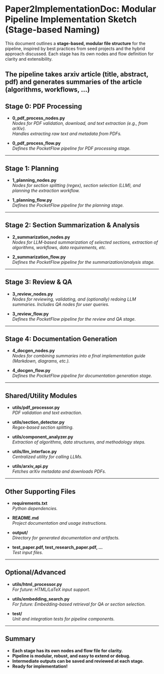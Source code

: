 # Paper2ImplementationDoc: Modular Pipeline Implementation Sketch (Stage-based Naming)

This document outlines a **stage-based, modular file structure** for the pipeline, inspired by best practices from seed projects and the hybrid approach discussed. Each stage has its own nodes and flow definition for clarity and extensibility.

The pipeline takes arxiv article (title, abstract, pdf) and generates summaries of the article (algorithms, workflows, ...) 
---

## **Stage 0: PDF Processing**

- **0_pdf_process_nodes.py**  
  _Nodes for PDF validation, download, and text extraction (e.g., from arXiv)._  
  _Handles extracting raw text and metadata from PDFs._

- **0_pdf_process_flow.py**  
  _Defines the PocketFlow pipeline for PDF processing stage._

---

## **Stage 1: Planning**

- **1_planning_nodes.py**  
  _Nodes for section splitting (regex), section selection (LLM), and planning the extraction workflow._

- **1_planning_flow.py**  
  _Defines the PocketFlow pipeline for the planning stage._

---

## **Stage 2: Section Summarization & Analysis**

- **2_summarization_nodes.py**  
  _Nodes for LLM-based summarization of selected sections, extraction of algorithms, workflows, data requirements, etc._

- **2_summarization_flow.py**  
  _Defines the PocketFlow pipeline for the summarization/analysis stage._

---

## **Stage 3: Review & QA**

- **3_review_nodes.py**  
  _Nodes for reviewing, validating, and (optionally) redoing LLM summaries. Includes QA nodes for user queries._

- **3_review_flow.py**  
  _Defines the PocketFlow pipeline for the review and QA stage._

---

## **Stage 4: Documentation Generation**

- **4_docgen_nodes.py**  
  _Nodes for combining summaries into a final implementation guide (Markdown, diagrams, etc.)._

- **4_docgen_flow.py**  
  _Defines the PocketFlow pipeline for documentation generation stage._

---

## **Shared/Utility Modules**

- **utils/pdf_processor.py**  
  _PDF validation and text extraction._

- **utils/section_detector.py**  
  _Regex-based section splitting._

- **utils/component_analyzer.py**  
  _Extraction of algorithms, data structures, and methodology steps._

- **utils/llm_interface.py**  
  _Centralized utility for calling LLMs._

- **utils/arxiv_api.py**  
  _Fetches arXiv metadata and downloads PDFs._

---

## **Other Supporting Files**

- **requirements.txt**  
  _Python dependencies._

- **README.md**  
  _Project documentation and usage instructions._

- **output/**  
  _Directory for generated documentation and artifacts._

- **test_paper.pdf, test_research_paper.pdf, ...**  
  _Test input files._

---

## **Optional/Advanced**

- **utils/html_processor.py**  
  _For future: HTML/LaTeX input support._

- **utils/embedding_search.py**  
  _For future: Embedding-based retrieval for QA or section selection._

- **test/**  
  _Unit and integration tests for pipeline components._

---

## **Summary**

- **Each stage has its own nodes and flow file for clarity.**
- **Pipeline is modular, robust, and easy to extend or debug.**
- **Intermediate outputs can be saved and reviewed at each stage.**
- **Ready for implementation!** 